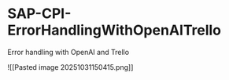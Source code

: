 # SAP-CPI-ErrorHandlingWithOpenAITrello
Error handling with OpenAI and Trello

![[Pasted image 20251031150415.png]]